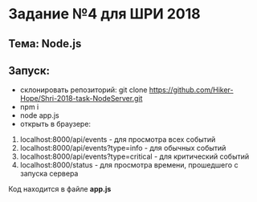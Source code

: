 # Задание №4 для ШРИ 2018

## Тема: Node.js

## Запуск:

- склонировать репозиторий: git clone https://github.com/Hiker-Hope/Shri-2018-task-NodeServer.git
- npm i 
- node app.js
- открыть в браузере:
1. localhost:8000/api/events - для просмотра всех событий
2. localhost:8000/api/events?type=info - для обычных событий
3. localhost:8000/api/events?type=critical  - для критический событий
4. localhost:8000/status - для просмотра времени, прошедшего с запуска сервера

Код находится в файле **app.js** 